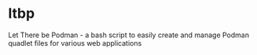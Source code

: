 # ltbp
Let There be Podman - a bash script to easily create and manage Podman quadlet files for various web applications

